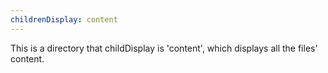 ```yaml
---
childrenDisplay: content
---
```


This is a directory that childDisplay is 'content', which displays all the files' content.
